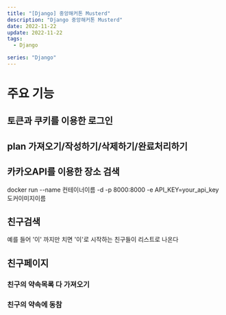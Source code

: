 ```yaml
---
title: "[Django] 중앙해커톤 Musterd"
description: "Django 중앙해커톤 Musterd"
date: 2022-11-22
update: 2022-11-22
tags:
  - Django

series: "Django"
---
```



# 주요 기능
## 토큰과 쿠키를 이용한 로그인
## plan 가져오기/작성하기/삭제하기/완료처리하기

## 카카오API를 이용한 장소 검색
docker run --name 컨테이너이름 -d -p 8000:8000 -e API_KEY=your_api_key 도커이미지이름

## 친구검색
예를 들어 '이' 까지만 치면 '이'로 시작하는 친구들이 리스트로 나온다

## 친구페이지 
### 친구의 약속목록 다 가져오기
### 친구의 약속에 동참